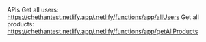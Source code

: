 APIs
Get all users: https://chethantest.netlify.app/.netlify/functions/app/allUsers
Get all products: https://chethantest.netlify.app/.netlify/functions/app/getAllProducts